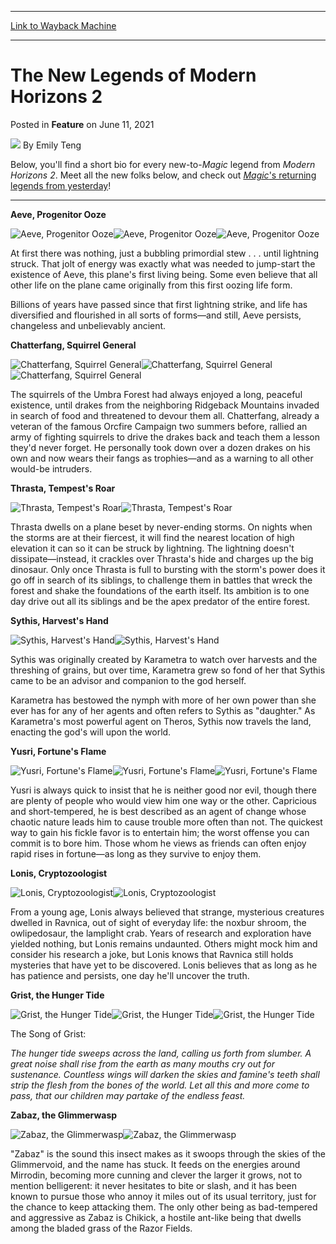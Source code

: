 
---
[Link to Wayback Machine](https://web.archive.org/web/20210611180250/https://magic.wizards.com/en/articles/archive/feature/new-legends-modern-horizons-2-2021-06-11)

[_metadata_:wayback_url]:- "https://magic.wizards.com/en/articles/archive/feature/new-legends-modern-horizons-2-2021-06-11"
[_metadata_:wayback_raw_url]:- "https://web.archive.org/web/20210611180250id_/https://magic.wizards.com/en/articles/archive/feature/new-legends-modern-horizons-2-2021-06-11"
[_metadata_:wayback_capture_timestamp]:- "2021-06-11 18:02:50+00:00"
[_metadata_:publish_date]:- "2021-06-11"
[_metadata_:description]:- "Modern Horizons 2 plays on Magic's past and adds new legends for the future. Here are the stories of the newest legendary creatures you'll meet."
[_metadata_:generator]:- "Drupal 7 (http://drupal.org)"
---


The New Legends of Modern Horizons 2
====================================



 Posted in **Feature**
 on June 11, 2021 






![](https://media.magic.wizards.com/styles/auth_small/public/images/person/wizards_author.jpg)
By Emily Teng











Below, you'll find a short bio for every new-to-*Magic* legend from *Modern Horizons 2*. Meet all the new folks below, and check out [*Magic*'s returning legends from yesterday](https://magic.wizards.com/en/articles/archive/feature/returning-legends-modern-horizons-2-2021-06-10)!




---

**Aeve, Progenitor Ooze**


![Aeve, Progenitor Ooze](https://media.wizards.com/2021/mh2/en_hEaqmR6umT.png)![Aeve, Progenitor Ooze](https://media.wizards.com/2021/mh2/en_6QxtULb6y0.png)![Aeve, Progenitor Ooze](https://media.wizards.com/2021/mh2/en_7ghmOwp6sP.png)


At first there was nothing, just a bubbling primordial stew . . . until lightning struck. That jolt of energy was exactly what was needed to jump-start the existence of Aeve, this plane's first living being. Some even believe that all other life on the plane came originally from this first oozing life form.


Billions of years have passed since that first lightning strike, and life has diversified and flourished in all sorts of forms—and still, Aeve persists, changeless and unbelievably ancient.


**Chatterfang, Squirrel General**


![Chatterfang, Squirrel General](https://media.wizards.com/2021/mh2/en_iNqau2L9ny.png)![Chatterfang, Squirrel General](https://media.wizards.com/2021/mh2/en_79LleiSfKg.png)![Chatterfang, Squirrel General](https://media.wizards.com/2021/mh2/en_ZAvUnwbZy2.png)


The squirrels of the Umbra Forest had always enjoyed a long, peaceful existence, until drakes from the neighboring Ridgeback Mountains invaded in search of food and threatened to devour them all. Chatterfang, already a veteran of the famous Orcfire Campaign two summers before, rallied an army of fighting squirrels to drive the drakes back and teach them a lesson they'd never forget. He personally took down over a dozen drakes on his own and now wears their fangs as trophies—and as a warning to all other would-be intruders.


**Thrasta, Tempest's Roar**


![Thrasta, Tempest's Roar](https://media.wizards.com/2021/mh2/en_a0hHLiYMu7.png)![Thrasta, Tempest's Roar](https://media.wizards.com/2021/mh2/en_77Fi57eOrA.png)


Thrasta dwells on a plane beset by never-ending storms. On nights when the storms are at their fiercest, it will find the nearest location of high elevation it can so it can be struck by lightning. The lightning doesn't dissipate—instead, it crackles over Thrasta's hide and charges up the big dinosaur. Only once Thrasta is full to bursting with the storm's power does it go off in search of its siblings, to challenge them in battles that wreck the forest and shake the foundations of the earth itself. Its ambition is to one day drive out all its siblings and be the apex predator of the entire forest.


**Sythis, Harvest's Hand**


![Sythis, Harvest's Hand](https://media.wizards.com/2021/mh2/en_Wqhmlo0ZNo.png)![Sythis, Harvest's Hand](https://media.wizards.com/2021/mh2/en_JIol4E5hGT.png)


Sythis was originally created by Karametra to watch over harvests and the threshing of grains, but over time, Karametra grew so fond of her that Sythis came to be an advisor and companion to the god herself.


Karametra has bestowed the nymph with more of her own power than she ever has for any of her agents and often refers to Sythis as "daughter." As Karametra's most powerful agent on Theros, Sythis now travels the land, enacting the god's will upon the world.


**Yusri, Fortune's Flame**


![Yusri, Fortune's Flame](https://media.wizards.com/2021/mh2/en_6slw6Nfvnv.png)![Yusri, Fortune's Flame](https://media.wizards.com/2021/mh2/en_O5BHgDw6Tr.png)![Yusri, Fortune's Flame](https://media.wizards.com/2021/mh2/en_GpLyPbRraL.png)


Yusri is always quick to insist that he is neither good nor evil, though there are plenty of people who would view him one way or the other. Capricious and short-tempered, he is best described as an agent of change whose chaotic nature leads him to cause trouble more often than not. The quickest way to gain his fickle favor is to entertain him; the worst offense you can commit is to bore him. Those whom he views as friends can often enjoy rapid rises in fortune—as long as they survive to enjoy them.


**Lonis, Cryptozoologist**


![Lonis, Cryptozoologist](https://media.wizards.com/2021/mh2/en_Ki9LpL3pgd.png)![Lonis, Cryptozoologist](https://media.wizards.com/2021/mh2/en_DXNl6VEWBP.png)


From a young age, Lonis always believed that strange, mysterious creatures dwelled in Ravnica, out of sight of everyday life: the noxbur shroom, the owlipedosaur, the lamplight crab. Years of research and exploration have yielded nothing, but Lonis remains undaunted. Others might mock him and consider his research a joke, but Lonis knows that Ravnica still holds mysteries that have yet to be discovered. Lonis believes that as long as he has patience and persists, one day he'll uncover the truth.


**Grist, the Hunger Tide**


![Grist, the Hunger Tide](https://media.wizards.com/2021/mh2/en_e1WlMS3Rw8.png)![Grist, the Hunger Tide](https://media.wizards.com/2021/mh2/en_559JfhxLmZ.png)![Grist, the Hunger Tide](https://media.wizards.com/2021/mh2/en_8GsJI5MvXT.png)


The Song of Grist:


*The hunger tide sweeps across the land, calling us forth from slumber. A great noise shall rise from the earth as many mouths cry out for sustenance. Countless wings will darken the skies and famine's teeth shall strip the flesh from the bones of the world. Let all this and more come to pass, that our children may partake of the endless feast.* 


**Zabaz, the Glimmerwasp**


![Zabaz, the Glimmerwasp](https://media.wizards.com/2021/mh2/en_D5KaaqN4gg.png)![Zabaz, the Glimmerwasp](https://media.wizards.com/2021/mh2/en_UVErDcAhok.png)


"Zabaz" is the sound this insect makes as it swoops through the skies of the Glimmervoid, and the name has stuck. It feeds on the energies around Mirrodin, becoming more cunning and clever the larger it grows, not to mention belligerent: it never hesitates to bite or slash, and it has been known to pursue those who annoy it miles out of its usual territory, just for the chance to keep attacking them. The only other being as bad-tempered and aggressive as Zabaz is Chikick, a hostile ant-like being that dwells among the bladed grass of the Razor Fields.







